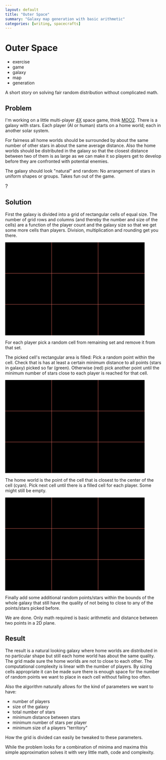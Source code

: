```yaml
---
layout: default
title: "Outer Space"
summary: "Galaxy map generation with basic arithmetic"
categories: [writing, spacecrafts]
---
```


# Outer Space

* exercise
* game
* galaxy 
* map
* generation

A short story on solving fair random distribution without complicated math.

## Problem
I'm working on a little multi-player [4X](https://en.wikipedia.org/wiki/4X) space game, think [MOO2](https://en.wikipedia.org/wiki/Master_of_Orion_II:_Battle_at_Antares).
There is a galaxy with stars. 
Each player (AI or human) starts on a home world; each in another solar system.

For fairness all home worlds should be surrounded by about the same number of
other stars in about the same average distance. 
Also the home worlds should be distributed in the galaxy so that the closest 
distance between two of them is as large as we can make it so players get to
develop before they are confronted with potential enemies.

The galaxy should look "natural" and random:
No arrangement of stars in uniform shapes or groups.
Takes fun out of the game. 

<big>?</big>

## Solution
First the galaxy is divided into a grid of rectangular cells of equal size.
The number of grid rows and columns (and thereby the number and size of the cells) 
are a function of the player count and the galaxy size so that we get some more 
cells than players. Division, multiplication and rounding get you there.

<svg	xmlns="http://www.w3.org/2000/svg"
	xmlns:xlink="http://www.w3.org/1999/xlink"
	width="450px" height="300px">
<rect x="0" y="0" width="450" height="300" style="stroke:#000000;stroke-width:0; fill:#000000;"/>
<polyline points="0,100 450,100" style="stroke:#DB6559;stroke-width:1px;"/>
<polyline points="0,200 450,200" style="stroke:#DB6559;stroke-width:1px;"/>
<polyline points="150,0 150,300" style="stroke:#DB6559;stroke-width:1px;"/>
<polyline points="300,0 300,300" style="stroke:#DB6559;stroke-width:1px;"/>
</svg>

For each player pick a random cell from remaining set and remove it from that set.

The picked cell's rectangular area is filled:
Pick a random point within the cell. Check that is has at least a
certain minimum distance to all points (stars in galaxy) picked so far (green).
Otherwise (red) pick another point until the minimum number of stars close to 
each player is reached for that cell. 

<svg	xmlns="http://www.w3.org/2000/svg"
	xmlns:xlink="http://www.w3.org/1999/xlink"
	width="450px" height="300px">
<rect x="0" y="0" width="450" height="300" style="stroke:#000000;stroke-width:0; fill:#000000;"/>
<polyline points="0,100 450,100" style="stroke:#DB6559;stroke-width:1px;"/>
<polyline points="0,200 450,200" style="stroke:#DB6559;stroke-width:1px;"/>
<polyline points="150,0 150,300" style="stroke:#DB6559;stroke-width:1px;"/>
<polyline points="300,0 300,300" style="stroke:#DB6559;stroke-width:1px;"/>

<circle cx="120" cy="175" r="20" style="stroke-width:0;fill:#74D07D;" fill-opacity="0.3"/>
<circle cx="120" cy="175" r="2" style="stroke-width:0;fill:#74D07D;"/>
<circle cx="25" cy="166" r="20" style="stroke-width:0;fill:#74D07D;" fill-opacity="0.3"/>
<circle cx="25" cy="166" r="2" style="stroke-width:0;fill:#74D07D;"/>
<circle cx="66" cy="110" r="20" style="stroke-width:0;fill:#74D07D;" fill-opacity="0.3"/>
<circle cx="66" cy="110" r="2" style="stroke-width:0;fill:#74D07D;"/>
<circle cx="80" cy="154" r="20" style="stroke-width:0;fill:#74D07D;" fill-opacity="0.3"/>
<circle cx="80" cy="154" r="2" style="stroke-width:0;fill:#74D07D;"/>
<circle cx="100" cy="134" r="20" style="stroke-width:0;fill:#DB6559;" fill-opacity="0.3"/>
<circle cx="100" cy="134" r="2" style="stroke-width:0;fill:#DB6559;"/>

</svg>

The home world is the point of the cell that is closest to the center of the cell (cyan).
Pick next cell until there is a filled cell for each player.
Some might still be empty.

<svg	xmlns="http://www.w3.org/2000/svg"
	xmlns:xlink="http://www.w3.org/1999/xlink"
	width="450px" height="300px">
<rect x="0" y="0" width="450" height="300" style="stroke:#000000;stroke-width:0; fill:#000000;"/>
<polyline points="0,100 450,100" style="stroke:#DB6559;stroke-width:1px;"/>
<polyline points="0,200 450,200" style="stroke:#DB6559;stroke-width:1px;"/>
<polyline points="150,0 150,300" style="stroke:#DB6559;stroke-width:1px;"/>
<polyline points="300,0 300,300" style="stroke:#DB6559;stroke-width:1px;"/>

<circle cx="120" cy="175" r="20" style="stroke-width:0;fill:#DED087;" fill-opacity="0.3"/>
<circle cx="120" cy="175" r="2" style="stroke-width:0;fill:#DED087;"/>
<circle cx="25" cy="166" r="20" style="stroke-width:0;fill:#DED087;" fill-opacity="0.3"/>
<circle cx="25" cy="166" r="2" style="stroke-width:0;fill:#DED087;"/>
<circle cx="66" cy="110" r="20" style="stroke-width:0;fill:#DED087;" fill-opacity="0.3"/>
<circle cx="66" cy="110" r="2" style="stroke-width:0;fill:#DED087;"/>
<circle cx="80" cy="154" r="20" style="stroke-width:0;fill:#65DBEF;" fill-opacity="0.3"/>
<circle cx="80" cy="154" r="2" style="stroke-width:0;fill:#65DBEF;"/>

<circle cx="330" cy="55" r="20" style="stroke-width:0;fill:#DED087;" fill-opacity="0.3"/>
<circle cx="330" cy="55" r="2" style="stroke-width:0;fill:#DED087;"/>
<circle cx="440" cy="66" r="20" style="stroke-width:0;fill:#DED087;" fill-opacity="0.3"/>
<circle cx="440" cy="66" r="2" style="stroke-width:0;fill:#DED087;"/>
<circle cx="358" cy="89" r="20" style="stroke-width:0;fill:#DED087;" fill-opacity="0.3"/>
<circle cx="358" cy="89" r="2" style="stroke-width:0;fill:#DED087;"/>
<circle cx="388" cy="44" r="20" style="stroke-width:0;fill:#65DBEF;" fill-opacity="0.3"/>
<circle cx="388" cy="44" r="2" style="stroke-width:0;fill:#65DBEF;"/>

<circle cx="188" cy="255" r="20" style="stroke-width:0;fill:#DED087;" fill-opacity="0.3"/>
<circle cx="188" cy="255" r="2" style="stroke-width:0;fill:#DED087;"/>
<circle cx="280" cy="277" r="20" style="stroke-width:0;fill:#DED087;" fill-opacity="0.3"/>
<circle cx="280" cy="277" r="2" style="stroke-width:0;fill:#DED087;"/>
<circle cx="166" cy="220" r="20" style="stroke-width:0;fill:#DED087;" fill-opacity="0.3"/>
<circle cx="166" cy="220" r="2" style="stroke-width:0;fill:#DED087;"/>
<circle cx="230" cy="240" r="20" style="stroke-width:0;fill:#65DBEF;" fill-opacity="0.3"/>
<circle cx="230" cy="240" r="2" style="stroke-width:0;fill:#65DBEF;"/>

<circle cx="170" cy="125" r="20" style="stroke-width:0;fill:#DED087;" fill-opacity="0.3"/>
<circle cx="170" cy="125" r="2" style="stroke-width:0;fill:#DED087;"/>
<circle cx="260" cy="167" r="20" style="stroke-width:0;fill:#DED087;" fill-opacity="0.3"/>
<circle cx="260" cy="167" r="2" style="stroke-width:0;fill:#DED087;"/>
<circle cx="288" cy="134" r="20" style="stroke-width:0;fill:#DED087;" fill-opacity="0.3"/>
<circle cx="288" cy="134" r="2" style="stroke-width:0;fill:#DED087;"/>
<circle cx="215" cy="150" r="20" style="stroke-width:0;fill:#65DBEF;" fill-opacity="0.3"/>
<circle cx="215" cy="150" r="2" style="stroke-width:0;fill:#65DBEF;"/>

</svg>

Finally add some additional random points/stars within the bounds of the whole 
galaxy that still have the quality of not being to close to any of the points/stars
picked before. 

We are done. Only math required is basic arithmetic and distance between two
points in a 2D plane.


## Result
The result is a natural looking galaxy where home worlds are 
distributed in no particular shape but still each home world has about the same
quality. The grid made sure the home worlds are not to close to each other.
The computational complexity is linear with the number of players.
By sizing cells appropriate it can be made sure there is enough space for the 
number of random points we want to place in each cell without failing too often.

Also the algorithm naturally allows for the kind of parameters we want to have:

* number of players
* size of the galaxy
* total number of stars
* minimum distance between stars
* minimum number of stars per player
* minimum size of a players "territory"

How the grid is divided can easily be tweaked to these parameters.

While the problem looks for a combination of minima and maxima this
simple approximation solves it with very little math, code and complexity. 
